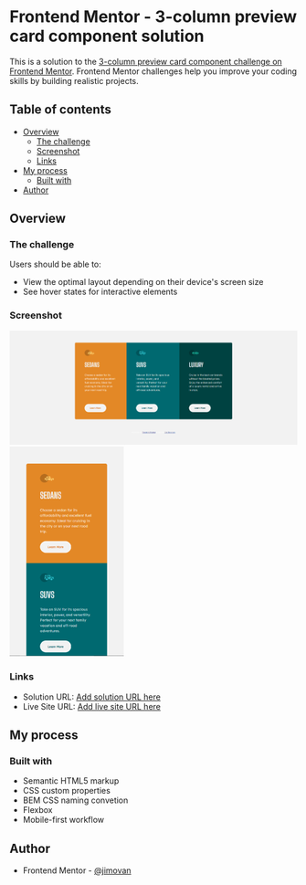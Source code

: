 # Frontend Mentor - 3-column preview card component solution

This is a solution to the [3-column preview card component challenge on Frontend Mentor](https://www.frontendmentor.io/challenges/3column-preview-card-component-pH92eAR2-). Frontend Mentor challenges help you improve your coding skills by building realistic projects.

## Table of contents

- [Overview](#overview)
  - [The challenge](#the-challenge)
  - [Screenshot](#screenshot)
  - [Links](#links)
- [My process](#my-process)
  - [Built with](#built-with)
- [Author](#author)

## Overview

### The challenge

Users should be able to:

- View the optimal layout depending on their device's screen size
- See hover states for interactive elements

### Screenshot

<p float="left">
  <img src="./screenshots/desktop.png" width="600"/> 
  <img src="./screenshots/mobile.png" width="200"/> 
</p>

### Links

- Solution URL: [Add solution URL here](https://your-solution-url.com)
- Live Site URL: [Add live site URL here](https://jimovan.github.io/three-column-preview/)

## My process

### Built with

- Semantic HTML5 markup
- CSS custom properties
- BEM CSS naming convetion
- Flexbox
- Mobile-first workflow

## Author

- Frontend Mentor - [@jimovan](https://www.frontendmentor.io/profile/jimovan)
